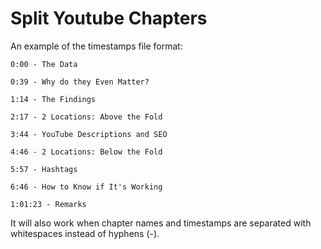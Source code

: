 # Split Youtube Chapters

An example of the timestamps file format:

    0:00 - The Data
    
    0:39 - Why do they Even Matter?
    
    1:14 - The Findings
    
    2:17 - 2 Locations: Above the Fold
    
    3:44 - YouTube Descriptions and SEO
    
    4:46 - 2 Locations: Below the Fold
    
    5:57 - Hashtags
    
    6:46 - How to Know if It's Working

    1:01:23 - Remarks

It will also work when chapter names and timestamps are separated with whitespaces instead of hyphens (-).

